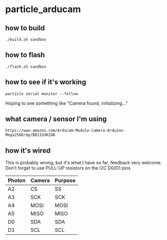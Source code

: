 # particle_arducam


how to build
---

    ./build.sh sandbox


how to flash
---

    ./flash.sh sandbox


how to see if it's working
---

    particle serial monitor --follow

Hoping to see something like "Camera found, initializing..."


what camera / sensor I'm using
---

    https://www.amazon.com/Arducam-Module-Camera-Arduino-Mega2560/dp/B013JUKZ48


how it's wired
---

This is probably wrong, but it's what I have so far, feedback very welcome.  Don't forget to use PULL-UP resistors on
 the I2C D0/D1 pins

|Photon	|Camera	|Purpose|
|---	|---	|---	|
|A2   	|CS   	|SS   	|
|A3   	|SCK   	|SCK   	|
|A4   	|MOSI  	|MOSI  	|
|A5   	|MISO  	|MISO  	|
|D0   	|SDA    |SDA    |
|D1   	|SCL    |SCL    |

